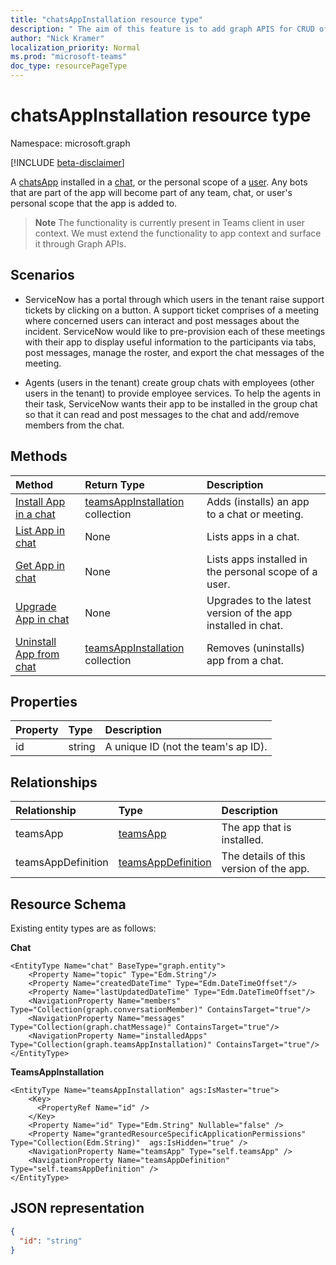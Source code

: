 ```yaml
---
title: "chatsAppInstallation resource type"
description: " The aim of this feature is to add graph APIS for CRUD of apps in chats and meetings."
author: "Nick Kramer"
localization_priority: Normal
ms.prod: "microsoft-teams"
doc_type: resourcePageType
---
```


# chatsAppInstallation resource type

Namespace: microsoft.graph

[!INCLUDE [beta-disclaimer](../../includes/beta-disclaimer.md)]

A [chatsApp](chatsapp.md) installed in a [chat](chat.md), or the personal scope of a [user](user.md). Any bots that are part of the app will become part of any team, chat, or user's personal scope that the app is added to.

> **Note** The functionality is currently present in Teams client in user context. We must extend the functionality to app context and surface it through Graph APIs.

## Scenarios

   * ServiceNow has a portal through which users in the tenant raise support tickets by clicking on a button. A support ticket comprises of a meeting where concerned users can interact and post messages about the incident. ServiceNow would like to pre-provision each of these meetings with their app to display useful information to the participants via tabs, post messages, manage the roster, and export the chat messages of the meeting.

   * Agents (users in the tenant) create group chats with employees (other users in the tenant) to provide employee services. To help the agents in their task, ServiceNow wants their app to be installed in the group chat so that it can read and post messages to the chat and add/remove members from the chat.

## Methods

| Method       | Return Type  |Description|
|:---------------|:--------|:----------|
|[Install App in a chat](../api/chatappinstallation-install.md) | [teamsAppInstallation](teamsappinstallation.md) collection | Adds (installs) an app to a chat or meeting.|
|[List App in chat ](../api/chatsappinstallation-list.md) |None | Lists apps in a chat.|
|[Get App in chat](../api/chatsappinstallation-get.md) | None | Lists apps installed in the personal scope of a user.|
|[Upgrade App in chat](../api/chatsappinstallation-upgrade.md) | None | Upgrades to the latest version of the app installed in chat.|
|[Uninstall App from chat](../api/chatsappinstallation-uninstall.md) | [teamsAppInstallation](teamsappinstallation.md) collection | Removes (uninstalls) app from a chat.|

## Properties

| Property            | Type     | Description |
|:------------------- |:-------- |:----------- |
| id                  | string   | A unique ID (not the team's ap ID). |

## Relationships

| Relationship   | Type    | Description |
|:---------------|:--------|:----------|
|teamsApp|[teamsApp](teamsapp.md)| The app that is installed. |
|teamsAppDefinition|[teamsAppDefinition](teamsappdefinition.md)| The details of this version of the app. |

## Resource Schema

Existing entity types are as follows:

**Chat**
```
<EntityType Name="chat" BaseType="graph.entity">
    <Property Name="topic" Type="Edm.String"/>
    <Property Name="createdDateTime" Type="Edm.DateTimeOffset"/>
    <Property Name="lastUpdatedDateTime" Type="Edm.DateTimeOffset"/>
    <NavigationProperty Name="members" Type="Collection(graph.conversationMember)" ContainsTarget="true"/>
    <NavigationProperty Name="messages" Type="Collection(graph.chatMessage)" ContainsTarget="true"/>
    <NavigationProperty Name="installedApps" Type="Collection(graph.teamsAppInstallation)" ContainsTarget="true"/>
</EntityType>

```

**TeamsAppInstallation**
```
<EntityType Name="teamsAppInstallation" ags:IsMaster="true">
    <Key>
      <PropertyRef Name="id" />
    </Key>
    <Property Name="id" Type="Edm.String" Nullable="false" />
    <Property Name="grantedResourceSpecificApplicationPermissions" Type="Collection(Edm.String)"  ags:IsHidden="true" />
    <NavigationProperty Name="teamsApp" Type="self.teamsApp" />
    <NavigationProperty Name="teamsAppDefinition" Type="self.teamsAppDefinition" />
</EntityType>
```

## JSON representation

<!-- {
  "blockType": "resource",
  "@odata.type": "microsoft.graph.teamsAppInstallation",
  "baseType": "microsoft.graph.entity"
}-->

```json
{
  "id": "string"
}
```
